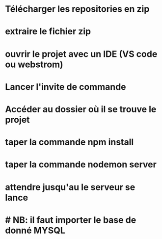 # Télécharger les repositories en zip
# extraire le fichier zip 
# ouvrir le projet avec un IDE (VS code ou webstrom) 
# Lancer l'invite de commande
# Accéder au dossier où il se trouve le projet
# taper la commande npm install
# taper la commande nodemon server
# attendre jusqu'au le serveur se lance
# # NB: il faut importer le base de donné MYSQL 
